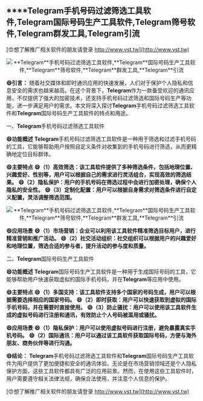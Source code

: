 ## ****Telegram**手机号码过滤筛选工具软件,**Telegram**国际号码生产工具软件,**Telegram**筛号软件,**Telegram**群发工具,**Telegram**引流**

[😍想了解推广相关软件的朋友请登录 http://www.vst.tw](http://www.vst.tw)

 <center><img src="https://vst.tw/MP4/tuiguang/png/3.png" alt="**Telegram**手机号码过滤筛选工具软件,**Telegram**国际号码生产工具软件,**Telegram**筛号软件,**Telegram**群发工具,**Telegram**引流"></center>

**😄引言：**
随着社交媒体和即时通讯应用的快速发展，人们对于保护个人隐私和信息安全的需求也越来越高。在这个背景下，**Telegram**作为一款备受欢迎的通讯应用，不仅提供了强大的加密技术，还支持手机号码过滤筛选和国际号码生产等功能，进一步满足用户的需求。本文将深入探讨**Telegram**手机号码过滤筛选工具软件和**Telegram**国际号码生产工具软件的特点和用途。

一、**Telegram**手机号码过滤筛选工具软件

**😄功能概述**
**Telegram**手机号码过滤筛选工具软件是一种用于筛选和过滤手机号码的工具，它能够帮助用户按照自定义条件对收集到的手机号码进行筛选，从而更精确地定位目标群体。

**😄主要特点**
**😄（1）高效筛选：该工具软件提供了多种筛选条件，包括地理位置、兴趣爱好、性别等，用户可以根据自己的需求进行灵活组合，实现高效的筛选结果。**
**😄（2）隐私保护：用户的手机号码在筛选过程中会进行加密处理，确保个人隐私的安全性。**
**😄（3）定制化配置：用户可以根据自身需求对筛选条件进行自定义配置，灵活调整筛选范围。**

 <center><img src="https://vst.tw/MP4/tuiguang/png/2.png" alt="**Telegram**手机号码过滤筛选工具软件,**Telegram**国际号码生产工具软件,**Telegram**筛号软件,**Telegram**群发工具,**Telegram**引流"></center>

**😄应用场景**
**😄（1）市场营销：企业可以利用该工具软件精准筛选目标用户，进行精准营销和推广活动。**
**😄（2）社交活动组织：社交组织可以根据用户的兴趣爱好和地理位置，筛选合适的参与者，提升活动的参与度和质量。**

二、**Telegram**国际号码生产工具软件

**😄功能概述**
**Telegram**国际号码生产工具软件是一种用于生成国际号码的工具，它能够帮助用户快速获取虚拟的国际手机号码，并在**Telegram**等应用中使用。

**😄主要特点**
**😄（1）多国支持：该工具软件支持多个国家的号码生成，用户可以根据需要选择相应的国家号码。**
**😄（2）即时获取：用户可以快速获取到虚拟的国际手机号码，并在需要时直接使用。**
**😄（3）防止骚扰：用户可以使用该工具软件生成的虚拟号码进行注册和通讯，有效防止个人号码被滥用或骚扰。**

**😄应用场景**
**😄（1）隐私保护：用户可以使用虚拟号码进行注册，避免暴露真实手机号码。**
**😄（2）国际通讯：用户可以通过该工具软件获取国际号码，方便与海外朋友、商务伙伴等进行沟通。**

**😄结论：**
**Telegram**手机号码过滤筛选工具软件和**Telegram**国际号码生产工具软件为用户提供了更加便捷和安全的通讯体验。无论是在市场营销领域还是个人隐私保护方面，这些工具软件都具有广泛的应用前景。然而，在使用这些工具软件时，用户需要遵守相关法律法规，确保合法使用，并注意个人信息的保护。

[😍想了解推广相关软件的朋友请登录 http://www.vst.tw](http://www.vst.tw)



